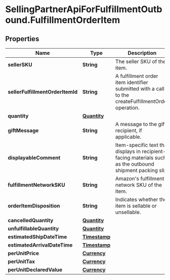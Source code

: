 # SellingPartnerApiForFulfillmentOutbound.FulfillmentOrderItem

## Properties
Name | Type | Description | Notes
------------ | ------------- | ------------- | -------------
**sellerSKU** | **String** | The seller SKU of the item. | 
**sellerFulfillmentOrderItemId** | **String** | A fulfillment order item identifier submitted with a call to the createFulfillmentOrder operation. | 
**quantity** | [**Quantity**](Quantity.md) |  | 
**giftMessage** | **String** | A message to the gift recipient, if applicable. | [optional] 
**displayableComment** | **String** | Item-specific text that displays in recipient-facing materials such as the outbound shipment packing slip. | [optional] 
**fulfillmentNetworkSKU** | **String** | Amazon&#x27;s fulfillment network SKU of the item. | [optional] 
**orderItemDisposition** | **String** | Indicates whether the item is sellable or unsellable. | [optional] 
**cancelledQuantity** | [**Quantity**](Quantity.md) |  | 
**unfulfillableQuantity** | [**Quantity**](Quantity.md) |  | 
**estimatedShipDateTime** | [**Timestamp**](Timestamp.md) |  | [optional] 
**estimatedArrivalDateTime** | [**Timestamp**](Timestamp.md) |  | [optional] 
**perUnitPrice** | [**Currency**](Currency.md) |  | [optional] 
**perUnitTax** | [**Currency**](Currency.md) |  | [optional] 
**perUnitDeclaredValue** | [**Currency**](Currency.md) |  | [optional] 
